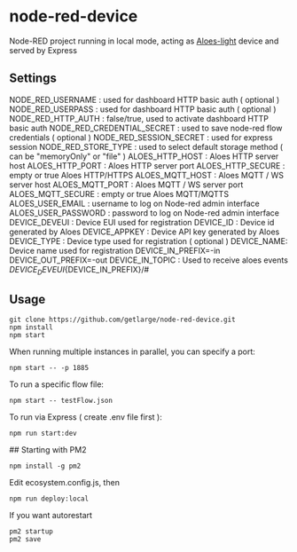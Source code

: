 # node-red-device

Node-RED project running in local mode, acting as [Aloes-light](https://framagit.org/aloes/aloes-light-handlers) device and served by Express

## Settings

NODE_RED_USERNAME : used for dashboard HTTP basic auth ( optional )
NODE_RED_USERPASS : used for dashboard HTTP basic auth ( optional )
NODE_RED_HTTP_AUTH : false/true, used to activate dashboard HTTP basic auth
NODE_RED_CREDENTIAL_SECRET : used to save node-red flow credentials ( optional )
NODE_RED_SESSION_SECRET : used for express session
NODE_RED_STORE_TYPE : used to select default storage method ( can be "memoryOnly" or "file" )
ALOES_HTTP_HOST : Aloes HTTP server host
ALOES_HTTP_PORT : Aloes HTTP server port
ALOES_HTTP_SECURE : empty or true Aloes HTTP/HTTPS
ALOES_MQTT_HOST : Aloes MQTT / WS server host
ALOES_MQTT_PORT : Aloes MQTT / WS server port
ALOES_MQTT_SECURE : empty or true Aloes MQTT/MQTTS
ALOES_USER_EMAIL : username to log on Node-red admin interface
ALOES_USER_PASSWORD : password to log on Node-red admin interface
DEVICE_DEVEUI : Device EUI used for registration
DEVICE_ID : Device id generated by Aloes
DEVICE_APPKEY : Device API key generated by Aloes
DEVICE_TYPE : Device type used for registration ( optional )
DEVICE_NAME: Device name used for registration
DEVICE_IN_PREFIX=-in
DEVICE_OUT_PREFIX=-out
DEVICE_IN_TOPIC : Used to receive aloes events ${DEVICE_DEVEUI}${DEVICE_IN_PREFIX}/#

## Usage

```
git clone https://github.com/getlarge/node-red-device.git
npm install
npm start
```

When running multiple instances in parallel, you can specify a port:

```
npm start -- -p 1885
```

To run a specific flow file:

```
npm start -- testFlow.json
```

To run via Express ( create .env file first ):

```
npm run start:dev
```

## Starting with PM2

```
npm install -g pm2
```

Edit ecosystem.config.js, then

```
npm run deploy:local
```

If you want autorestart

```
pm2 startup
pm2 save
```
